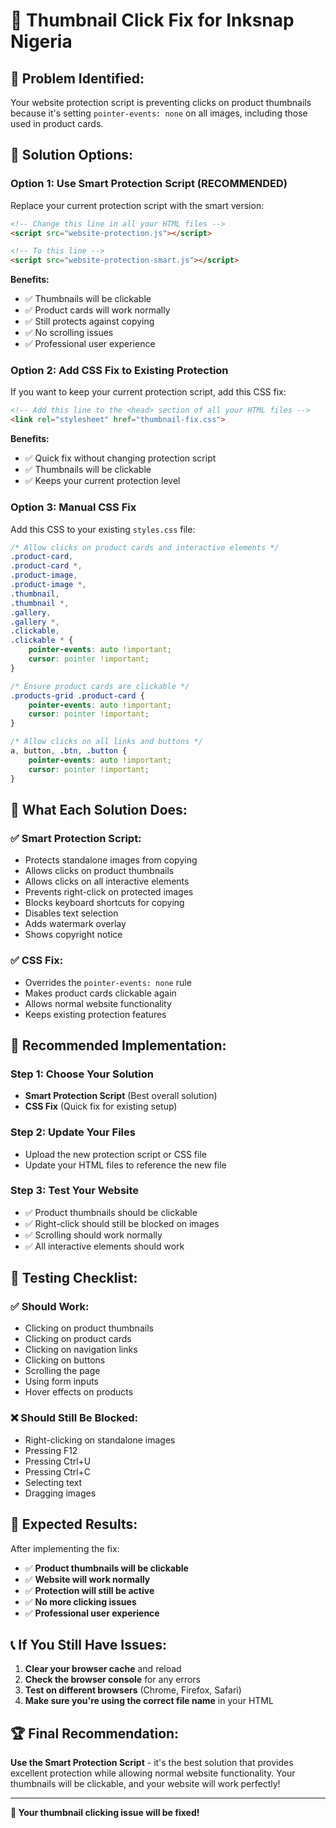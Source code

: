 # 🔧 Thumbnail Click Fix for Inksnap Nigeria

## 🎯 **Problem Identified:**
Your website protection script is preventing clicks on product thumbnails because it's setting `pointer-events: none` on all images, including those used in product cards.

## 🚀 **Solution Options:**

### **Option 1: Use Smart Protection Script (RECOMMENDED)**

Replace your current protection script with the smart version:

```html
<!-- Change this line in all your HTML files -->
<script src="website-protection.js"></script>

<!-- To this line -->
<script src="website-protection-smart.js"></script>
```

**Benefits:**
- ✅ Thumbnails will be clickable
- ✅ Product cards will work normally
- ✅ Still protects against copying
- ✅ No scrolling issues
- ✅ Professional user experience

### **Option 2: Add CSS Fix to Existing Protection**

If you want to keep your current protection script, add this CSS fix:

```html
<!-- Add this line to the <head> section of all your HTML files -->
<link rel="stylesheet" href="thumbnail-fix.css">
```

**Benefits:**
- ✅ Quick fix without changing protection script
- ✅ Thumbnails will be clickable
- ✅ Keeps your current protection level

### **Option 3: Manual CSS Fix**

Add this CSS to your existing `styles.css` file:

```css
/* Allow clicks on product cards and interactive elements */
.product-card, 
.product-card *,
.product-image,
.product-image *,
.thumbnail,
.thumbnail *,
.gallery,
.gallery *,
.clickable,
.clickable * {
    pointer-events: auto !important;
    cursor: pointer !important;
}

/* Ensure product cards are clickable */
.products-grid .product-card {
    pointer-events: auto !important;
    cursor: pointer !important;
}

/* Allow clicks on all links and buttons */
a, button, .btn, .button {
    pointer-events: auto !important;
    cursor: pointer !important;
}
```

## 🎯 **What Each Solution Does:**

### **✅ Smart Protection Script:**
- Protects standalone images from copying
- Allows clicks on product thumbnails
- Allows clicks on all interactive elements
- Prevents right-click on protected images
- Blocks keyboard shortcuts for copying
- Disables text selection
- Adds watermark overlay
- Shows copyright notice

### **✅ CSS Fix:**
- Overrides the `pointer-events: none` rule
- Makes product cards clickable again
- Allows normal website functionality
- Keeps existing protection features

## 🚀 **Recommended Implementation:**

### **Step 1: Choose Your Solution**
- **Smart Protection Script** (Best overall solution)
- **CSS Fix** (Quick fix for existing setup)

### **Step 2: Update Your Files**
- Upload the new protection script or CSS file
- Update your HTML files to reference the new file

### **Step 3: Test Your Website**
- ✅ Product thumbnails should be clickable
- ✅ Right-click should still be blocked on images
- ✅ Scrolling should work normally
- ✅ All interactive elements should work

## 🧪 **Testing Checklist:**

### **✅ Should Work:**
- Clicking on product thumbnails
- Clicking on product cards
- Clicking on navigation links
- Clicking on buttons
- Scrolling the page
- Using form inputs
- Hover effects on products

### **❌ Should Still Be Blocked:**
- Right-clicking on standalone images
- Pressing F12
- Pressing Ctrl+U
- Pressing Ctrl+C
- Selecting text
- Dragging images

## 🎉 **Expected Results:**

After implementing the fix:
- ✅ **Product thumbnails will be clickable**
- ✅ **Website will work normally**
- ✅ **Protection will still be active**
- ✅ **No more clicking issues**
- ✅ **Professional user experience**

## 📞 **If You Still Have Issues:**

1. **Clear your browser cache** and reload
2. **Check the browser console** for any errors
3. **Test on different browsers** (Chrome, Firefox, Safari)
4. **Make sure you're using the correct file name** in your HTML

## 🏆 **Final Recommendation:**

**Use the Smart Protection Script** - it's the best solution that provides excellent protection while allowing normal website functionality. Your thumbnails will be clickable, and your website will work perfectly!

---

**🔧 Your thumbnail clicking issue will be fixed!**

